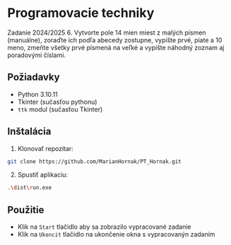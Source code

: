 # Programovacie techniky

Zadanie 2024/2025
6.  Vytvorte pole 14 mien miest z malých písmen (manuálne), zoraďte ich podľa abecedy zostupne, vypíšte prvé, piate a 10 meno, zmeňte všetky prvé písmená na veľké a vypíšte náhodný zoznam aj poradovými číslami.

## Požiadavky 

- Python 3.10.11
- Tkinter (sučasťou pythonu)
- `ttk` modul (sučasťou Tkinter)

## Inštalácia

1. Klonovať repozitar:
```sh
git clone https://github.com/MarianHornak/PT_Hornak.git
```

2. Spustiť aplikaciu:
```sh
.\dist\run.exe
```

## Použitie

- Klik na `Start` tlačidlo aby sa zobrazilo vypracované zadanie
- Klik na `Ukoncit` tlačidlo na ukončenie okna s vypracovanýn zadaním
